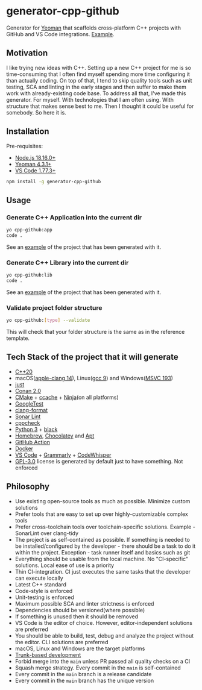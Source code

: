 # generator-cpp-github

Generator for [Yeoman](https://yeoman.io) that scaffolds cross-platform C++ projects with GitHub and VS Code integrations. [Example](https://github.com/vvvar/generator-cpp-github-example-app).

## Motivation

I like trying new ideas with C++. Setting up a new C++ project for me is so time-consuming that I often find myself spending more time configuring it than actually coding. On top of that, I tend to skip quality tools such as unit testing, SCA and linting in the early stages and then suffer to make them work with already-existing code base.
To address all that, I've made this generator. For myself. With technologies that I am often using. With structure that makes sense best to me. Then I thought it could be useful for somebody. So here it is.

## Installation

Pre-requisites:
- [Node.js 18.16.0+](https://nodejs.org/en/download)
- [Yeoman 4.3.1+](https://yeoman.io)
- [VS Code 1.77.3+](https://code.visualstudio.com)

```sh
npm install -g generator-cpp-github
```

## Usage

### Generate C++ Application into the current dir

```sh
yo cpp-github:app
code .
```

See an [example](https://github.com/vvvar/generator-cpp-github-example-app) of the project that has been generated with it.

### Generate C++ Library into the current dir

```sh
yo cpp-github:lib
code .
```

See an [example](https://github.com/vvvar/generator-cpp-github-example-lib) of the project that has been generated with it.

### Validate project folder structure

```sh
yo cpp-github:[type] --validate
```

This will check that your folder structure is the same as in the reference template.

## Tech Stack of the project that it will generate

- [C++20](https://en.cppreference.com/w/cpp/20)
- macOS([apple-clang 14](https://opensource.apple.com/source/clang/clang-23/clang/tools/clang/docs/UsersManual.html)), Linux([gcc 9](https://gcc.gnu.org/gcc-9/changes.html)) and Windows([MSVC 193](https://learn.microsoft.com/en-us/visualstudio/releases/2019/history))
- [just](https://github.com/casey/just)
- [Conan 2.0](https://docs.conan.io/2/)
- [CMake](https://cmake.org) + [ccache](https://ccache.dev) + [Ninja](https://ninja-build.org)(on all platforms)
- [GoogleTest](https://github.com/google/googletest)
- [clang-format](https://clang.llvm.org/docs/ClangFormat.html)
- [Sonar Lint](https://www.sonarsource.com/products/sonarlint)
- [cppcheck](https://cppcheck.sourceforge.io)
- [Python 3](https://www.python.org) + [black](https://black.readthedocs.io/en/stable/)
- [Homebrew](https://brew.sh), [Chocolatey](https://chocolatey.org) and [Apt](https://wiki.debian.org/Apt)
- [GitHub Action](https://docs.github.com/en/actions)
- [Docker](https://www.docker.com)
- [VS Code](https://code.visualstudio.com) + [Grammarly](https://marketplace.visualstudio.com/items?itemName=znck.grammarly) + [CodeWhisper](https://aws.amazon.com/codewhisperer/)
- [GPL-3.0](https://www.gnu.org/licenses/gpl-3.0.en.html) license is generated by default just to have something. Not enforced

## Philosophy

- Use existing open-source tools as much as possible. Minimize custom solutions
- Prefer tools that are easy to set up over highly-customizable complex tools
- Prefer cross-toolchain tools over toolchain-specific solutions. Example - SonarLint over clang-tidy
- The project is as self-contained as possible. If something is needed to be installed/configured by the developer - there should be a task to do it within the project. Exception - task runner itself and basics such as git
- Everything should be usable from the local machine. No "CI-specific" solutions. Local ease of use is a priority
- Thin CI-integration. CI just executes the same tasks that the developer can execute locally
- Latest C++ standard
- Code-style is enforced
- Unit-testing is enforced
- Maximum possible SCA and linter strictness is enforced
- Dependencies should be versioned(where possible)
- If something is unused then it should be removed
- VS Code is the editor of choice. However, editor-independent solutions are preferred
- You should be able to build, test, debug and analyze the project without the editor. CLI solutions are preferred
- macOS, Linux and Windows are the target platforms
- [Trunk-based development](https://trunkbaseddevelopment.com)
- Forbid merge into the `main` unless PR passed all quality checks on a CI
- Squash merge strategy. Every commit in the `main` is self-contained
- Every commit in the `main` branch is a release candidate
- Every commit in the `main` branch has the unique version
